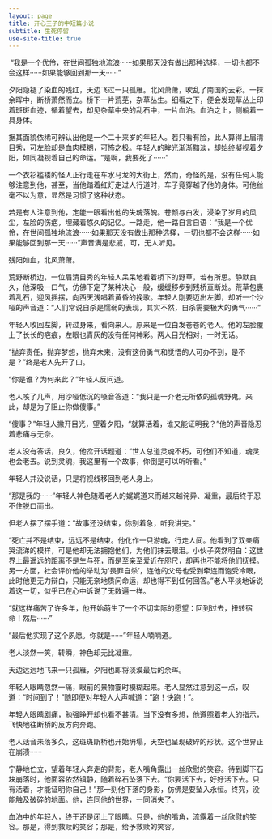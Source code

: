 ```yaml
---
layout: page
title: 开心王子的中短篇小说
subtitle: 生死停留
use-site-title: true
---
```


 “我是一个优伶，在世间孤独地流浪······如果那天没有做出那种选择，一切也都不会这样······如果能够回到那一天······”

夕阳隐褪了染血的残红，天边飞过一只孤雁。北风萧萧，吹乱了南国的云彩。一抹余晖中，断桥萧然而立。桥下一片荒芜，杂草丛生。细看之下，便会发现草丛上印着斑斑血迹，循着望去，却见杂草中央的乱石中，一片血泊。血泊之上，侧躺着一具身体。

据其面貌依稀可辨认出他是一个二十来岁的年轻人。若只看有脸，此人算得上眉清目秀，可左脸却是血肉模糊，可怖之极。年轻人的眸光渐渐黯淡，却始终凝视着夕阳，如同凝视着自己的命运。“是啊，我要死了······”

一个衣衫褴褛的怪人正行走在车水马龙的大街上，然而，奇怪的是，没有任何人能够注意到他，甚至，当他踏着红灯走过人行道时，车子竟穿越了他的身体。可他丝毫不以为意，显然是习惯了这种状态。

若是有人注意到他，定能一眼看出他的失魂落魄。苍颜与白发，浸染了岁月的风尘，左脸的伤疤，埋藏着悠久的记忆。一路走，他一路自言自语：“我是一个优伶，在世间孤独地流浪······如果那天没有做出那种选择，一切也都不会这样······如果能够回到那一天······”声音满是悲戚，可，无人听见。

残阳如血，北风萧萧。

荒野断桥边，一位眉清目秀的年轻人呆呆地看着桥下的野草，若有所思。静默良久，他深吸一口气，仿佛下定了某种决心一般，缓缓移步到残桥亘断处。荒草包裹着乱石，迎风摇摆，向西天浅唱着黄昏的挽歌。年轻人刚要迈出左脚，却听一个沙哑的声音道：“人们常说自杀是懦弱的表现，其实不然，自杀需要极大的勇气······”

年轻人收回左脚，转过身来，看向来人。原来是一位白发苍苍的老人。他的左脸覆上了长长的疤痕，左眼也青灰的没有任何神彩。两人目光相对，一时无话。

“抛弃责任，抛弃梦想，抛弃未来，没有这份勇气和觉悟的人可办不到，是不是？”终是老人先开了口。

“你是谁？为何来此？”年轻人反问道。

老人咳了几声，用沙哑低沉的嗓音答道：“我只是一介老无所依的孤魂野鬼。来此，却是为了阻止你做傻事。”

“傻事？”年轻人撇开目光，望着夕阳，“就算活着，谁又能证明我？”他的声音隐忍着悲痛与无奈。

老人没有答话，良久，他岔开话题道：“世人总道灵魂不朽，可他们不知道，魂灵也会老去。说到灵魂，我这里有一个故事，你倒是可以听听看。”

年轻人并没说话，只是将视线移回到老人身上。

“那是我的······”年轻人神色随着老人的娓娓道来而越来越诧异、凝重，最后终于忍不住脱口而出。

但老人摆了摆手道：“故事还没结束，你别着急，听我讲完。”

“死亡并不是结束，远远不是结束。他化作一只游魂，行走人间。他看到了双亲痛哭流涕的模样，可是他却无法拥抱他们，为他们抹去眼泪。小伙子突然明白：这世界上最遥远的距离不是生与死，而是至亲至爱近在咫尺，却再也不能将他们抚摸。另一方面，社会评价他的举动为‘畏罪自杀’，连他的父母也受到牵连而饱受冷眼，此时他更无力辩白，只能无奈地质问命运，却也得不到任何回答。”老人平淡地诉说着这一切，似乎已在心中诉说了无数遍一样。

“就这样痛苦了许多年，他开始萌生了一个不切实际的愿望：回到过去，扭转宿命！然后······”

“最后他实现了这个夙愿。你就是······”年轻人喃喃道。

老人淡然一笑，转瞬，神色却无比凝重。

天边远远地飞来一只孤雁，夕阳也即将淡漠最后的余晖。

年轻人眼睛忽然一痛，眼前的景物霎时模糊起来。老人显然注意到这一点，叹道：“时间到了！”随即便对年轻人大声喊道：“跑！快跑！”。

年轻人眼睛剧痛，勉强睁开却也看不甚清。当下没有多想，他遵照着老人的指示，飞快地往断桥的反方向奔跑。

老人话音未落多久，这斑斑断桥也开始坍塌，天空也呈现破碎的形状。这个世界正在崩溃······

宁静地伫立，望着年轻人奔走的背影，老人嘴角露出一丝欣慰的笑容。待到脚下石块崩落时，他面容依然镇静，随着碎石坠落下去。“你要活下去，好好活下去。只有活着，才能证明你自己！”那一刻他下落的身影，仿佛是要坠入永恒。终究，没能触及破碎的地面。他，连同他的世界，一同消失了。

血泊中的年轻人，终于还是闭上了眼睛。只是，他的嘴角，流露着一丝欣慰的笑容。那是，得到救赎的笑容；那是，给予救赎的笑容。

<!-- UY BEGIN -->
<div id="uyan_frame"></div>
<script type="text/javascript" src="http://v2.uyan.cc/code/uyan.js"></script>
<!-- UY END -->

